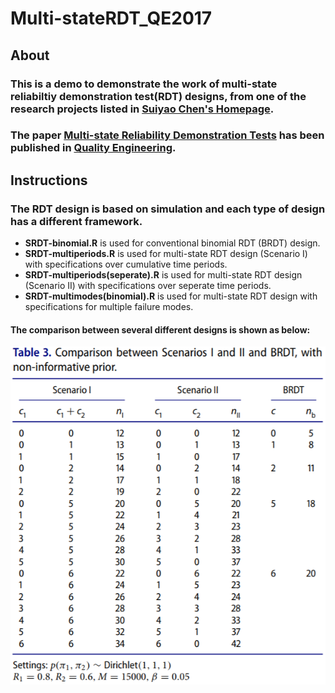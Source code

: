 # Multi-stateRDT_QE2017
## About
### This is a demo to demonstrate the work of multi-state reliabiltiy demonstration test(RDT) designs, from one of the research projects listed in [Suiyao Chen's Homepage](https://sites.google.com/mail.usf.edu/suiyaochen-professional/publication?authuser=0). 
### The paper [Multi-state Reliability Demonstration Tests](https://www.researchgate.net/publication/315955046_Multi-State_Reliability_Demonstration_Tests) has been published in [Quality Engineering](https://www.tandfonline.com/eprint/6aSdzucbThJSnxZMZira/full). 

## Instructions
### The RDT design is based on simulation and each type of design has a different framework.
- **SRDT-binomial.R** is used for conventional binomial RDT (BRDT) design.
- **SRDT-multiperiods.R** is used for multi-state RDT design (Scenario I) with specifications over cumulative time periods.
- **SRDT-multiperiods(seperate).R** is used for multi-state RDT design (Scenario II) with specifications over seperate time periods.
- **SRDT-multimodes(binomial).R** is used for multi-state RDT design with specifications for multiple failure modes.
#### The comparison between several different designs is shown as below:
![](Table.png)


